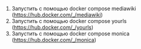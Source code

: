 1) Запустить с помощью docker compose mediawiki (https://hub.docker.com/_/mediawiki)
2) Запустить с помощью docker compose yourls (https://hub.docker.com/_/yourls)
3) Запустить с помощью docker compose monica (https://hub.docker.com/_/monica)
